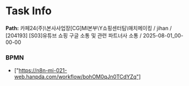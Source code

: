 # Task Info

**Path:** 카페24(주)\본사사업장\[CG]MI본부\Y쇼핑센터팀\매치메이킹 / jihan / [204193] [S03]유튜브 쇼핑 구글 소통 및 관련 파트너사 소통 / 2025-08-01_00-00-00

### BPMN
- ["https://n8n-mi-021-web.hanpda.com/workflow/bohOM0qJn0TCdYZq"]

